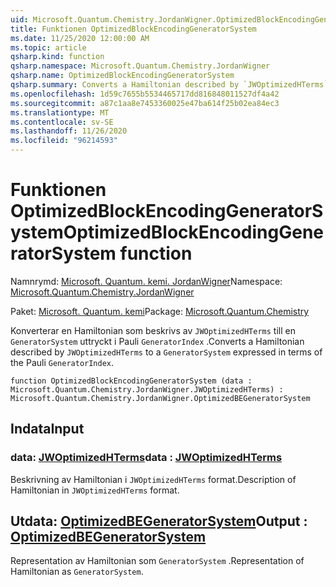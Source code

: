 ```yaml
---
uid: Microsoft.Quantum.Chemistry.JordanWigner.OptimizedBlockEncodingGeneratorSystem
title: Funktionen OptimizedBlockEncodingGeneratorSystem
ms.date: 11/25/2020 12:00:00 AM
ms.topic: article
qsharp.kind: function
qsharp.namespace: Microsoft.Quantum.Chemistry.JordanWigner
qsharp.name: OptimizedBlockEncodingGeneratorSystem
qsharp.summary: Converts a Hamiltonian described by `JWOptimizedHTerms` to a `GeneratorSystem` expressed in terms of the Pauli `GeneratorIndex`.
ms.openlocfilehash: 1d59c7655b5534465717dd816848011527df4a42
ms.sourcegitcommit: a87c1aa8e7453360025e47ba614f25b02ea84ec3
ms.translationtype: MT
ms.contentlocale: sv-SE
ms.lasthandoff: 11/26/2020
ms.locfileid: "96214593"
---
```

# <a name="optimizedblockencodinggeneratorsystem-function"></a><span data-ttu-id="57d96-102">Funktionen OptimizedBlockEncodingGeneratorSystem</span><span class="sxs-lookup"><span data-stu-id="57d96-102">OptimizedBlockEncodingGeneratorSystem function</span></span>

<span data-ttu-id="57d96-103">Namnrymd: [Microsoft. Quantum. kemi. JordanWigner](xref:Microsoft.Quantum.Chemistry.JordanWigner)</span><span class="sxs-lookup"><span data-stu-id="57d96-103">Namespace: [Microsoft.Quantum.Chemistry.JordanWigner](xref:Microsoft.Quantum.Chemistry.JordanWigner)</span></span>

<span data-ttu-id="57d96-104">Paket: [Microsoft. Quantum. kemi](https://nuget.org/packages/Microsoft.Quantum.Chemistry)</span><span class="sxs-lookup"><span data-stu-id="57d96-104">Package: [Microsoft.Quantum.Chemistry](https://nuget.org/packages/Microsoft.Quantum.Chemistry)</span></span>


<span data-ttu-id="57d96-105">Konverterar en Hamiltonian som beskrivs av `JWOptimizedHTerms` till en `GeneratorSystem` uttryckt i Pauli `GeneratorIndex` .</span><span class="sxs-lookup"><span data-stu-id="57d96-105">Converts a Hamiltonian described by `JWOptimizedHTerms` to a `GeneratorSystem` expressed in terms of the Pauli `GeneratorIndex`.</span></span>

```qsharp
function OptimizedBlockEncodingGeneratorSystem (data : Microsoft.Quantum.Chemistry.JordanWigner.JWOptimizedHTerms) : Microsoft.Quantum.Chemistry.JordanWigner.OptimizedBEGeneratorSystem
```


## <a name="input"></a><span data-ttu-id="57d96-106">Indata</span><span class="sxs-lookup"><span data-stu-id="57d96-106">Input</span></span>

### <a name="data--jwoptimizedhterms"></a><span data-ttu-id="57d96-107">data: [JWOptimizedHTerms](xref:Microsoft.Quantum.Chemistry.JordanWigner.JWOptimizedHTerms)</span><span class="sxs-lookup"><span data-stu-id="57d96-107">data : [JWOptimizedHTerms](xref:Microsoft.Quantum.Chemistry.JordanWigner.JWOptimizedHTerms)</span></span>

<span data-ttu-id="57d96-108">Beskrivning av Hamiltonian i `JWOptimizedHTerms` format.</span><span class="sxs-lookup"><span data-stu-id="57d96-108">Description of Hamiltonian in `JWOptimizedHTerms` format.</span></span>



## <a name="output--optimizedbegeneratorsystem"></a><span data-ttu-id="57d96-109">Utdata: [OptimizedBEGeneratorSystem](xref:Microsoft.Quantum.Chemistry.JordanWigner.OptimizedBEGeneratorSystem)</span><span class="sxs-lookup"><span data-stu-id="57d96-109">Output : [OptimizedBEGeneratorSystem](xref:Microsoft.Quantum.Chemistry.JordanWigner.OptimizedBEGeneratorSystem)</span></span>

<span data-ttu-id="57d96-110">Representation av Hamiltonian som `GeneratorSystem` .</span><span class="sxs-lookup"><span data-stu-id="57d96-110">Representation of Hamiltonian as `GeneratorSystem`.</span></span>